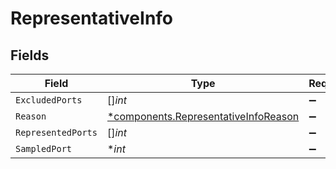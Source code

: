 # RepresentativeInfo


## Fields

| Field                                                                                       | Type                                                                                        | Required                                                                                    | Description                                                                                 |
| ------------------------------------------------------------------------------------------- | ------------------------------------------------------------------------------------------- | ------------------------------------------------------------------------------------------- | ------------------------------------------------------------------------------------------- |
| `ExcludedPorts`                                                                             | []*int*                                                                                     | :heavy_minus_sign:                                                                          | N/A                                                                                         |
| `Reason`                                                                                    | [*components.RepresentativeInfoReason](../../models/components/representativeinforeason.md) | :heavy_minus_sign:                                                                          | N/A                                                                                         |
| `RepresentedPorts`                                                                          | []*int*                                                                                     | :heavy_minus_sign:                                                                          | N/A                                                                                         |
| `SampledPort`                                                                               | **int*                                                                                      | :heavy_minus_sign:                                                                          | N/A                                                                                         |